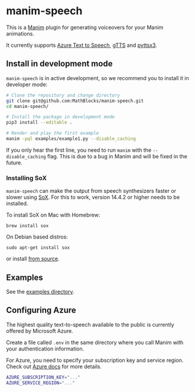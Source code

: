 # manim-speech

This is a [Manim](https://manim.community) plugin for generating voiceovers for your Manim animations.

It currently supports [Azure Text to Speech](https://azure.microsoft.com/en-us/services/cognitive-services/text-to-speech/), [gTTS](https://github.com/pndurette/gTTS/) and [pyttsx3](https://github.com/nateshmbhat/pyttsx3).

## Install in development mode

`manim-speech` is in active development, so we recommend you to install it in developer mode:

```sh
# Clone the repository and change directory
git clone git@github.com:MathBlocks/manim-speech.git
cd manim-speech/

# Install the package in development mode
pip3 install --editable .

# Render and play the first example
manim -pql examples/example1.py --disable_caching
```

If you only hear the first line, you need to run `manim` with the `--disable_caching` flag. This is due to a bug in Manim and will be fixed in the future.

<!-- Once SoX is installed, proceed with installing `manim-speech`:

```sh
cd manim-speech
python setup.py install
``` -->

### Installing SoX

`manim-speech` can make the output from speech synthesizers faster or slower using [SoX](http://sox.sourceforge.net/). For this to work, version 14.4.2 or higher needs to be installed.

To install SoX on Mac with Homebrew:

```brew install sox```

On Debian based distros:

```sudo apt-get install sox```

or install [from source](https://sourceforge.net/projects/sox/files/sox/).

## Examples

See the [examples directory](./examples).

## Configuring Azure

The highest quality text-to-speech available to the public is currently offered by Microsoft Azure.

Create a file called `.env` in the same directory where you call Manim with your authentication information.

For Azure, you need to specify your subscription key and service region. Check out [Azure docs](https://docs.microsoft.com/en-us/azure/cognitive-services/speech-service/) for more details.

```sh
AZURE_SUBSCRIPTION_KEY="..."
AZURE_SERVICE_REGION="..."
```